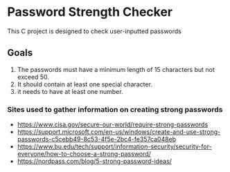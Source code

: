 # Password Strength Checker
This C project is designed to check user-inputted passwords

## Goals
1. The passwords must have a minimum length of 15 characters but not exceed 50.
2. It should contain at least one special character.
3. it needs to have at least one number.

### Sites used to gather information on creating strong passwords
- https://www.cisa.gov/secure-our-world/require-strong-passwords
- https://support.microsoft.com/en-us/windows/create-and-use-strong-passwords-c5cebb49-8c53-4f5e-2bc4-fe357ca048eb
- https://www.bu.edu/tech/support/information-security/security-for-everyone/how-to-choose-a-strong-password/
- https://nordpass.com/blog/5-strong-password-ideas/
